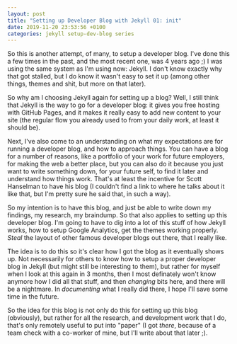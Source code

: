 ```yaml
---
layout: post
title: "Setting up Developer Blog with Jekyll 01: init"
date: 2019-11-20 23:53:56 +0100
categories: jekyll setup-dev-blog series
---
```


So this is another attempt, of many, to setup a developer blog. I've done this a few times in the past, and the most recent one, was 4 years ago ;) I was using the same system as I'm using now: Jekyll. I don't know exactly why that got stalled, but I do know it wasn't easy to set it up (among other things, themes and shit, but more on that later).

So why am I choosing Jekyll again for setting up a blog? Well, I still think that Jekyll is the way to go for a developer blog: it gives you free hosting with GitHub Pages, and it makes it really easy to add new content to your site (the regular flow you already used to from your daily work, at least it should be).

Next, I've also come to an understanding on what my expectations are for running a developer blog, and how to approach things. You can have a blog for a number of reasons, like a portfolio of your work for future employers, for making the web a better place, but you can also do it because you just want to write something down, for your future self, to find it later and understand how things work. That's at least the incentive for Scott Hanselman to have his blog (I couldn't find a link to where he talks about it like that, but I'm pretty sure he said that, in such a way).

So my intention is to have this blog, and just be able to write down my findings, my research, my braindump. So that also applies to setting up this developer blog. I'm going to have to dig into a lot of this stuff of how Jekyll works, how to setup Google Analytics, get the themes working properly. _Steal_ the layout of other famous developer blogs out there, that I really like.

The idea is to do this so it's clear how I got the blog as it eventually shows up. Not necessarily for others to know how to setup a proper developer blog in Jekyll (but might still be interesting to them), but rather for myself when I look at this again in 3 months, then I most definately won't know anymore how I did all that stuff, and then _changing_ bits here, and there will be a nightmare. In _documenting_ what I really did there, I hope I'll save some time in the future.

So the idea for this blog is not only do this for setting up this blog (obviously), but rather for all the research, and development work that I do, that's only remotely useful to put into "paper" (I got _there_, because of a team check with a co-worker of mine, but I'll write about that later ;).
